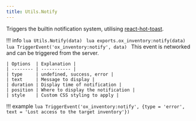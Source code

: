 ```yaml
---
title: Utils.Notify
---
```

Triggers the builtin notification system, utilising [react-hot-toast](https://github.com/timolins/react-hot-toast).

!!! info
	```lua
	Utils.Notify(data)
	```
	```lua
	exports.ox_inventory:notify(data)
	```
	```lua
	TriggerEvent('ox_inventory:notify', data)
	```
	This event is networked and can be triggered from the server.

	| Options  | Explanation |
	| -------- | ----------- |
	| type     | undefined, success, error |
	| text     | Message to display |
	| duration | Display time of notification |
	| position | Where to display the notification |
	| style    | Custom CSS styling to apply |

!!! example
	```lua
	TriggerEvent('ox_inventory:notify', {type = 'error', text = 'Lost access to the target inventory'})
	```